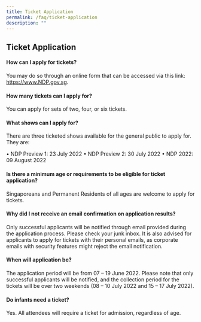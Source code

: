 ```yaml
---
title: Ticket Application
permalink: /faq/ticket-application
description: ""
---
```

## Ticket Application

#### How can I apply for tickets?
You may do so through an online form that can be accessed via this link: https://www.NDP.gov.sg. 

#### How many tickets can I apply for?
You can apply for sets of two, four, or six tickets.

#### What shows can I apply for?
There are three ticketed shows available for the general public to apply for. They are: 

•	NDP Preview 1: 23 July 2022
•	NDP Preview 2: 30 July 2022
•	NDP 2022: 09 August 2022 

#### Is there a minimum age or requirements to be eligible for ticket application?
Singaporeans and Permanent Residents of all ages are welcome to apply for tickets. 

#### Why did I not receive an email confirmation on application results?
Only successful applicants will be notified through email provided during the application process. Please check your junk inbox. It is also advised for applicants to apply for tickets with their personal emails, as corporate emails with security features might reject the email notification. 

#### When will application be?
The application period will be from 07 – 19 June 2022. Please note that only successful applicants will be notified, and the collection period for the tickets will be over two weekends (08 – 10 July 2022 and 15 – 17 July 2022). 

#### Do infants need a ticket?
Yes. All attendees will require a ticket for admission, regardless of age.
